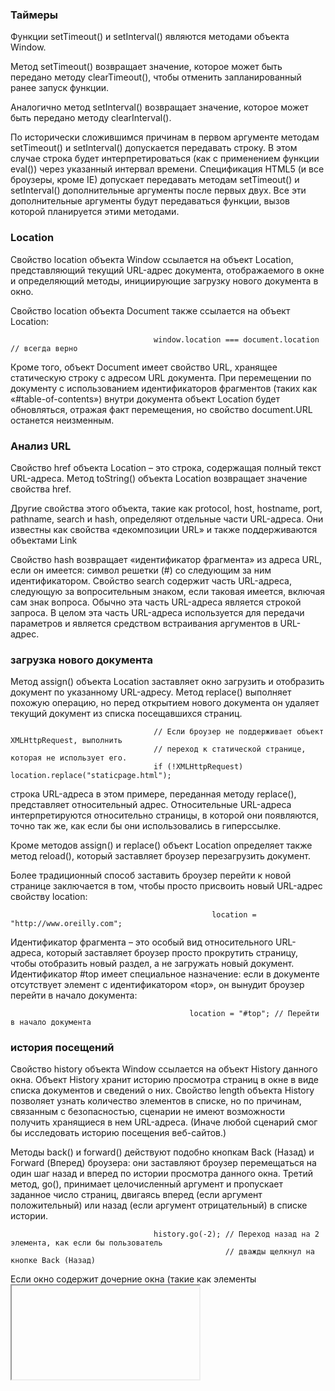 ### Таймеры
Функции setTimeout() и setInterval() являются методами объекта Window.

Метод setTimeout() возвращает значение, которое может быть передано методу clearTimeout(), чтобы отменить
запланированный ранее запуск функции.

Аналогично метод setInterval() возвращает значение, которое может быть передано методу clearInterval().

По исторически сложившимся причинам в первом аргументе методам setTimeout() и setInterval() допускается
передавать строку. В этом случае строка будет интерпретироваться (как с применением функции eval()) через
указанный интервал времени. Спецификация HTML5 (и все броузеры, кроме IE) допускает передавать методам
setTimeout() и setInterval() дополнительные аргументы после первых двух. Все эти дополнительные аргументы
будут передаваться функции, вызов которой планируется этими методами. 

### Location
Свойство location объекта Window ссылается на объект Location, представляющий текущий URL-адрес документа,
отображаемого в окне и определяющий методы, инициирующие загрузку нового документа в окно.

Свойство location объекта Document также ссылается на объект Location:

                                    window.location === document.location // всегда верно

Кроме того, объект Document имеет свойство URL, хранящее статическую строку с адресом URL документа.
При перемещении по документу с использованием идентификаторов фрагментов (таких как «#table-of-contents») внутри
документа объект Location будет обновляться, отражая факт перемещения, но свойство document.URL останется неизменным.

### Анализ URL
Свойство href объекта Location – это строка, содержащая полный текст URL-адреса. 
Метод toString() объекта Location возвращает значение свойства href.

Другие свойства этого объекта, такие как protocol, host, hostname, port, pathname, search и hash, определяют
отдельные части URL-адреса. Они известны как свойства «декомпозиции URL» и также поддерживаются объектами Link

Свойство hash возвращает «идентификатор фрагмента» из адреса URL, если он имеется: символ решетки (#) со следующим
за ним идентификатором. Свойство search содержит часть URL-адреса, следующую за вопросительным знаком, если таковая
имеется, включая сам знак вопроса. Обычно эта часть URL-адреса является строкой запроса. В целом эта часть URL-адреса
используется для передачи параметров и является средством встраивания аргументов в URL-адрес.

### загрузка нового документа
Метод assign() объекта Location заставляет окно загрузить и отобразить документ по указанному URL-адресу.
Метод replace() выполняет похожую операцию, но перед открытием нового документа он удаляет текущий документ
из списка посещавшихся страниц.

                                    // Если броузер не поддерживает объект XMLHttpRequest, выполнить
                                    // переход к статической странице, которая не использует его.
                                    if (!XMLHttpRequest) location.replace("staticpage.html");

строка URL-адреса в этом примере, переданная методу replace(), представляет относительный адрес. Относительные
URL-адреса интерпретируются относительно страницы, в которой они появляются, точно так же, как если бы они использовались в гиперссылке.

Кроме методов assign() и replace() объект Location определяет также метод reload(), который заставляет броузер
перезагрузить документ.

Более традиционный способ заставить броузер перейти к новой странице заключается в том, чтобы просто присвоить
новый URL-адрес свойству location:

                                                 location = "http://www.oreilly.com";

Идентификатор фрагмента – это особый вид относительного URL-адреса, который заставляет броузер просто прокрутить
страницу, чтобы отобразить новый раздел, а не загружать новый документ. Идентификатор #top имеет специальное
назначение: если в документе отсутствует элемент с идентификатором «top», он вынудит броузер перейти в начало
документа: 

                                            location = "#top"; // Перейти в начало документа

### история посещений
Свойство history объекта Window ссылается на объект History данного окна. Объект History хранит историю просмотра
страниц в окне в виде списка документов и сведений о них. Свойство length объекта History позволяет узнать
количество элементов в списке, но по причинам, связанным с безопасностью, сценарии не имеют возможности получить
хранящиеся в нем URL-адреса. (Иначе любой сценарий смог бы исследовать историю посещения веб-сайтов.)

Методы back() и forward() действуют подобно кнопкам Back (Назад) и Forward (Вперед) броузера: они заставляют
броузер перемещаться на один шаг назад и вперед по истории просмотра данного окна. Третий метод, go(), принимает
целочисленный аргумент и пропускает заданное число страниц, двигаясь вперед (если аргумент положительный) или назад
(если аргумент отрицательный) в списке истории.

                                    history.go(-2); // Переход назад на 2 элемента, как если бы пользователь 
                                                    // дважды щелкнул на кнопке Back (Назад)

Если окно содержит дочерние окна (такие как элементы <iframe>, истории посещений в дочерних окнах хронологически
чередуются с историей посещений в главном окне. То есть вызов history.back() (например) в главном окне может
вызвать переход назад, к ранее отображавшемуся документу, в одном из дочерних окон, оставив главное окно в текущем
состоянии.

### объект Navigator
Свойство navigator объекта Window ссылается на объект Navigator, содержащий общую информацию о номере версии
и о производителе броузера. 

Объект Navigator имеет четыре свойства, предоставляющих информацию о версии работающего броузера:
 - appName - название браузера
 - appVersion
 - userAgent - Строка, которую броузер посылает в http-заголовке USER-AGENT. Поскольку это свойство содержит
   больше информации, именно оно обычно используется для определения типа броузера.
 - platform - Строка, идентифицирующая операционную систему, в которой работает броузер.

объект Navigator имеет еще несколько свойств и методов:
 - onLine - определяет, подключен ли броузер к сети.
 - geolocation - Объект Geolocation, определяющий API для выяснения географического положения пользователя.
 - cookiesEnabled() - метод, который должен возвращать true, если броузер способен сохранять cookies.
 - connection - содержащий информацию о системном подключении, таких как текущая пропускная способность пользовательского устройства или определено ли соеденение.

### объект Screen
Свойство screen объекта Window ссылается на объект Screen, предоставляющий информацию о размере экрана на стороне
пользователя и доступном количестве цветов. Свойства width и height возвращают размер экрана в пикселах. Свойства
availWidth и availHeight возвращают фактически доступный размер экрана; Свойство colorDepth возвращает количество
битов на пиксел, определяющих цвет.

### диалоги
Объект Window обладает тремя методами для отображения простейших диалогов:
 - alert() - выводит сообщение и ожидает, пока пользователь закроет диалоговое окно.
 - confirm() - предлагает пользователю щелкнуть на кнопке OK или Cancel и возвращает логическое значение.
 - prompt() - выводит сообщение, ждет ввода строки пользователем и возвращает эту строку.

В объекте Window имеется более сложный метод, showModalDialog()

### работа с несколькими окнами и фреймами
Единственное окно веб-броузера может содержать несколько вкладок. Каждая вкладка является независимым контекстом
просмотра. Каждая имеет собственный объект Window, и каждая изолирована от всех остальных. Сценарий, выполняющийся
в одной вкладке, обычно даже не имеет возможности узнать о существовании других вкладок, и тем более не имеет
возможности взаимодействовать с их объектами Window или манипулировать содержащимися в них документами.

Но окна не всегда изолированы друг от друга. Сценарий в одном окне или вкладке может открывать новые окна
или вкладки, и в этом случае окна могут взаимодействовать друг с другом и с находящимися в них документами
(с учетом ограничений, накладываемых политикой общего происхождения).

HTML-документы могут содержать вложенные документы, используя для этого элементы <iframe>. Элемент <iframe> создает
вложенный контекст просмотра, представленный отдельным объектом Window.

Вложенные контексты просмотра не изолированы друг от друга, как обычно бывают изолированы независимые
вкладки. Сценарий, выполняющийся в одном фрейме, всегда имеет доступ к вмещающим и вложенным фреймам,
и только политика общего происхождения может не позволять сценарию просматривать документы в этих фреймах.


